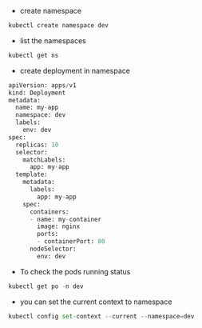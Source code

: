 * create namespace
```python
kubectl create namespace dev
```

* list the namespaces
```python
kubectl get ns
```

* create deployment in namespace

```python
apiVersion: apps/v1
kind: Deployment
metadata:
  name: my-app
  namespace: dev
  labels:
    env: dev
spec:
  replicas: 10
  selector:
    matchLabels:
      app: my-app
  template:
    metadata:
      labels:
        app: my-app
    spec:
      containers:
      - name: my-container
        image: nginx
        ports:
        - containerPort: 80
      nodeSelector:
        env: dev
```
* To check the pods running status
```python 
kubectl get po -n dev
```
* you can set the current context to namespace

```python
kubectl config set-context --current --namespace=dev
```

